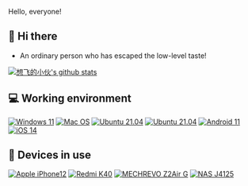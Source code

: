 Hello, everyone!

## 👋 Hi there
 * An ordinary person who has escaped the low-level taste!

[![想飞的小伙's github stats](https://github-readme-stats.vercel.app/api?username=xiangfeidexiaohuo&show_icons=true&theme=onedark)](https://github.com/xiangfeidexiaohuo)

## 💻 Working environment
[![Windows 11](https://img.shields.io/badge/Windows%2011-00adef?style=flat-square&logo=windows&logoColor=ffffff)](https://www.microsoft.com/en-us/windows/windows-11)
[![Mac OS](https://img.shields.io/badge/MacOS%20Bigsur%2011.6-a15522?style=flat-square&logo=MacOS&Color=ffffff)](https://support.apple.com/zh-cn/macos)
[![Ubuntu 21.04](https://img.shields.io/badge/Ubuntu%2021%2e04-dd4814?style=flat-square&logo=ubuntu&logoColor=ffffff)](https://releases.ubuntu.com/21.04/)
[![Ubuntu 21.04](https://img.shields.io/badge/Proxmox%20VE-f12354?style=flat-square&logo=proxmox&logoColor=ffffff)](https://pve.proxmox.com/wiki/Main_Page)
[![Android 11](https://img.shields.io/badge/Android%2011-3ddc84?style=flat-square&logo=android&logoColor=ffffff)](https://www.android.com/android-11/)
[![iOS 14](https://img.shields.io/badge/iOS%2014-4f4f4f?style=flat-square&logo=ios&logoColor=ffffff)](https://www.apple.com/ios/ios-14/)

## 📱 Devices in use
[![Apple iPhone12](https://img.shields.io/badge/Apple%20iPhone%2012-fd5355?style=flat-square&logo=apple&logoColor=ffffff)](https://www.apple.com.cn/iphone-12/key-features/)
[![Redmi K40](https://img.shields.io/badge/Redmi%20K40-fd4900?style=flat-square&logo=xiaomi&logoColor=ffffff)](https://www.mi.com/redmik40)
[![MECHREVO Z2Air G](https://img.shields.io/badge/MECHREVO%20Z2Air%20G-e60012?style=flat-square&logo=NVIDIA&logoColor=ffffff)](https://www.mechrevo.com/html/note/qingboyouxiben/Z2_Airxilie/2020/1016/452.html)
[![NAS J4125](https://img.shields.io/badge/NAS%20J4125-ff850?style=flat-square&logo=Intel&logoColor=ffffff)](https://ark.intel.com/content/www/cn/zh/ark/products/197305/intel-celeron-processor-j4125-4m-cache-up-to-2-70-ghz.html)
